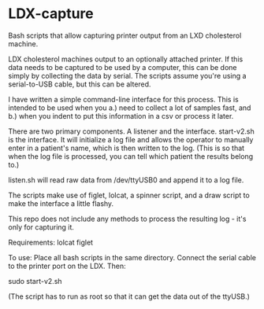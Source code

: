 # LDX-capture
Bash scripts that allow capturing printer output from an LXD cholesterol machine.

LDX cholesterol machines output to an optionally attached printer.  If this data needs to be captured to be used by a computer, this can be done simply by collecting the data by serial. The scripts assume you're using a serial-to-USB cable, but this can be altered.

I have written a simple command-line interface for this process.  This is intended to be used when you a.) need to collect a lot of samples fast, and b.) when you indent to put this information in a csv or process it later.

There are two primary components.  A listener and the interface.  start-v2.sh is the interface.  It will initialize a log file and allows the operator to manually enter in a patient's name, which is then written to the log.  (This is so that when the log file is processed, you can tell which patient the results belong to.)  

listen.sh will read raw data from /dev/ttyUSB0 and append it to a log file.  

The scripts make use of figlet, lolcat, a spinner script, and a draw script to make the interface a little flashy.

This repo does not include any methods to process the resulting log - it's only for capturing it.

Requirements:
lolcat
figlet

To use:
Place all bash scripts in the same directory.  Connect the serial cable to the printer port on the LDX.  Then:

sudo start-v2.sh

(The script has to run as root so that it can get the data out of the ttyUSB.)
